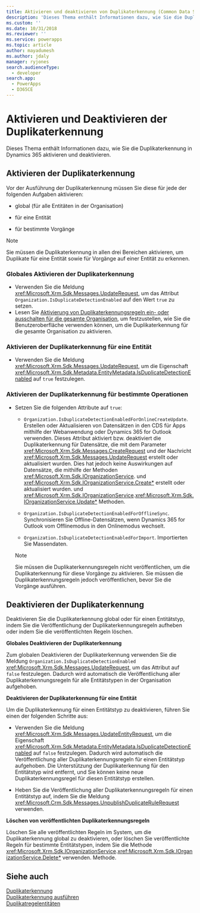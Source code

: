```yaml
---
title: Aktivieren und deaktivieren von Duplikaterkennung (Common Data Service für Apps) | Microsoft Docs
description: 'Dieses Thema enthält Informationen dazu, wie Sie die Duplikaterkennung für alle Entitäten in einer Organisation, für eine bestimmte Entität oder für Einzelgeschäfte aktivieren und wie Sie diese global oder für einen Entitätstyp deaktivieren, indem die Veröffentlichung der Duplikaterkennungsregeln rückgängig gemacht wird oder indem die veröffentlichten Regeln gelöscht werden.'
ms.custom: ''
ms.date: 10/31/2018
ms.reviewer: ''
ms.service: powerapps
ms.topic: article
author: mayadumesh
ms.author: jdaly
manager: ryjones
search.audienceType:
  - developer
search.app:
  - PowerApps
  - D365CE
---
```

# <a name="enable-and-disable-duplicate-detection"></a>Aktivieren und Deaktivieren der Duplikaterkennung

Dieses Thema enthält Informationen dazu, wie Sie die Duplikaterkennung in Dynamics 365 aktivieren und deaktivieren.

<a name="bkmk_enable"></a>

## <a name="enable-duplicate-detection"></a>Aktivieren der Duplikaterkennung

Vor der Ausführung der Duplikaterkennung müssen Sie diese für jede der folgenden Aufgaben aktivieren:  
  
-   global (für alle Entitäten in der Organisation)  
  
-   für eine Entität  
  
-   für bestimmte Vorgänge  
  
> [!NOTE]
>  Sie müssen die Duplikaterkennung in allen drei Bereichen aktivieren, um Duplikate für eine Entität sowie für Vorgänge auf einer Entität zu erkennen.  
  
### <a name="enable-duplicate-detection-globally"></a>Globales Aktivieren der Duplikaterkennung  
  
-   Verwenden Sie die Meldung <xref:Microsoft.Xrm.Sdk.Messages.UpdateRequest>, um das Attribut `Organization.IsDuplicateDetectionEnabled` auf den Wert `true` zu setzen.
-   Lesen Sie [Aktivierung von Duplikaterkennungsregeln ein- oder ausschalten für die gesamte Organisation](/dynamics365/customer-engagement/admin/turn-duplicate-detection-rules-off-whole-organization), um festzustellen, wie Sie die Benutzeroberfläche verwenden können, um die Duplikaterkennung für die gesamte Organisation zu aktivieren.
  
### <a name="enable-duplicate-detection-for-an-entity"></a>Aktivieren der Duplikaterkennung für eine Entität  
  
-   Verwenden Sie die Meldung <xref:Microsoft.Xrm.Sdk.Messages.UpdateRequest>, um die Eigenschaft <xref:Microsoft.Xrm.Sdk.Metadata.EntityMetadata.IsDuplicateDetectionEnabled> auf `true` festzulegen.  
  
### <a name="enable-duplicate-detection-for-specific-operations"></a>Aktivieren der Duplikaterkennung für bestimmte Operationen  
  
- Setzen Sie die folgenden Attribute auf `true`:  
  
  - `Organization.IsDuplicateDetectionEnabledForOnlineCreateUpdate`. Erstellen oder Aktualisieren von Datensätzen in den CDS für Apps mithilfe der Webanwendung oder Dynamics 365 for Outlook verwenden. Dieses Attribut aktiviert bzw. deaktiviert die Duplikaterkennung für Datensätze, die mit dem Parameter <xref:Microsoft.Xrm.Sdk.Messages.CreateRequest> und der Nachricht <xref:Microsoft.Xrm.Sdk.Messages.UpdateRequest> erstellt oder aktualisiert wurden. Dies hat jedoch keine Auswirkungen auf Datensätze, die mithilfe der Methoden <xref:Microsoft.Xrm.Sdk.IOrganizationService>. und <xref:Microsoft.Xrm.Sdk.IOrganizationService.Create*> erstellt oder aktualisiert wurden. und <xref:Microsoft.Xrm.Sdk.IOrganizationService>.<xref:Microsoft.Xrm.Sdk.IOrganizationService.Update*> Methoden.  
  
  - `Organization.IsDuplicateDetectionEnabledForOfflineSync`. Synchronisieren Sie Offline-Datensätzen, wenn Dynamics 365 for Outlook vom Offlinemodus in den Onlinemodus wechselt.  
  
  - `Organization.IsDuplicateDetectionEnabledForImport`. Importierten Sie Massendaten.  
  
  > [!NOTE]
  >  Sie müssen die Duplikaterkennungsregeln nicht veröffentlichen, um die Duplikaterkennung für diese Vorgänge zu aktivieren. Sie müssen die Duplikaterkennungsregeln jedoch veröffentlichen, bevor Sie die Vorgänge ausführen.  

<a name="bkmk_disable"></a>

## <a name="disable-duplicate-detection"></a>Deaktivieren der Duplikaterkennung

Deaktivieren Sie die Duplikaterkennung global oder für einen Entitätstyp, indem Sie die Veröffentlichung der Duplikaterkennungsregeln aufheben oder indem Sie die veröffentlichten Regeln löschen.  
  
 **Globales Deaktivieren der Duplikaterkennung**  
  
 Zum globalen Deaktivieren der Duplikaterkennung verwenden Sie die Meldung `Organization.IsDuplicateDetectionEnabled` <xref:Microsoft.Xrm.Sdk.Messages.UpdateRequest>, um das Attribut auf `false` festzulegen. Dadurch wird automatisch die Veröffentlichung aller Duplikaterkennungsregeln für alle Entitätstypen in der Organisation aufgehoben.  
  
 **Deaktivieren der Duplikaterkennung für eine Entität**  
  
 Um die Duplikaterkennung für einen Entitätstyp zu deaktivieren, führen Sie einen der folgenden Schritte aus:  
  
-   Verwenden Sie die Meldung <xref:Microsoft.Xrm.Sdk.Messages.UpdateEntityRequest>, um die Eigenschaft <xref:Microsoft.Xrm.Sdk.Metadata.EntityMetadata.IsDuplicateDetectionEnabled> auf `false` festzulegen. Dadurch wird automatisch die Veröffentlichung aller Duplikaterkennungsregeln für einen Entitätstyp aufgehoben. Die Unterstützung der Duplikaterkennung für den Entitätstyp wird entfernt, und Sie können keine neue Duplikaterkennungsregel für diesen Entitätstyp erstellen.  
  
-   Heben Sie die Veröffentlichung aller Duplikaterkennungsregeln für einen Entitätstyp auf, indem Sie die Meldung <xref:Microsoft.Crm.Sdk.Messages.UnpublishDuplicateRuleRequest> verwenden.  
  
**Löschen von veröffentlichten Duplikaterkennungsregeln**  
  
Löschen Sie alle veröffentlichten Regeln im System, um die Duplikaterkennung global zu deaktivieren, oder löschen Sie veröffentlichte Regeln für bestimmte Entitätstypen, indem Sie die Methode <xref:Microsoft.Xrm.Sdk.IOrganizationService>.<xref:Microsoft.Xrm.Sdk.IOrganizationService.Delete*> verwenden. Methode.  

## <a name="see-also"></a>Siehe auch

[Duplikaterkennung](detect-duplicate-data-with-code.md)  
[Duplikaterkennung ausführen](run-duplicate-detection.md)   
[Duplikatregelentitäten](duplicaterule-entities.md) 